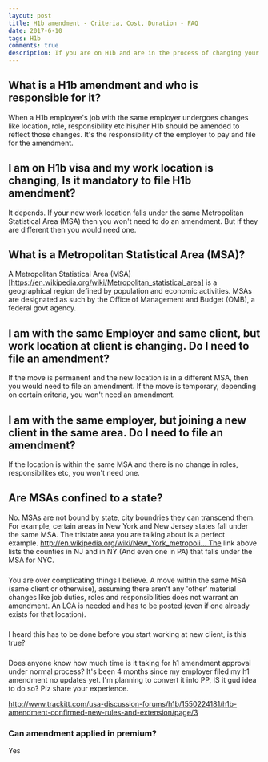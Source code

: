 ```yaml
---
layout: post
title: H1b amendment - Criteria, Cost, Duration - FAQ
date: 2017-6-10
tags: H1b
comments: true
description: If you are on H1b and are in the process of changing your job location you may need a H1b visa  amendment. Find out if you need one.
---
```


## What is a H1b amendment and who is responsible for it?

When a H1b employee's job with the same employer undergoes changes like location, role, responsibility etc his/her H1b should be amended to reflect those changes. It's the responsibility of the employer to pay and file for the amendment.

## I am on H1b visa and my work location is changing, Is it mandatory to file H1b amendment?
It depends. If your new work location falls under the same Metropolitan Statistical Area (MSA) then you won't need to do an amendment. But if they are different then you would need one. 

## What is a Metropolitan Statistical Area (MSA)?
A Metropolitan Statistical Area (MSA)[https://en.wikipedia.org/wiki/Metropolitan_statistical_area] is a geographical region defined by population and economic activities. MSAs are designated as such by the Office of Management and Budget (OMB), a federal govt agency.

## I am with the same Employer and same client, but work location at client is changing. Do I need to file an amendment?
If the move is permanent and the new location is in a different MSA, then you would need to file an amendment. If the move is temporary,
depending on certain criteria, you won't need an amendment.

## I am with the same employer, but joining a new client in the same area. Do I need to file an amendment?
If the location is within the same MSA and there is no change in roles, responsibilites etc, you won't need one.

## Are MSAs confined to a state?
No. MSAs are not bound by state, city boundries they can transcend them. For example, certain areas in New York and New Jersey states fall under the same MSA. The tristate area you are talking about is a perfect example. http://en.wikipedia.org/wiki/New_York_metropoli... The link above lists the counties in NJ and in NY (And even one in PA) that falls under the MSA for NYC.

###
You are over complicating things I believe. A move within the same MSA (same client or otherwise), assuming there aren't any 'other' material changes like job duties, roles and responsibilities does not warrant an amendment. An LCA is needed and has to be posted (even if one already exists for that location). 

###
I heard this has to be done before you start working at new client, is this true?

###
Does anyone know how much time is it taking for h1 amendment approval under normal process? It's been 4 months since my employer filed my h1 amendment no updates yet. I'm planning to convert it into PP, IS it gud idea to do so? Plz share your experience.

http://www.trackitt.com/usa-discussion-forums/h1b/1550224181/h1b-amendment-confirmed-new-rules-and-extension/page/3


### Can amendment applied in premium?
Yes

